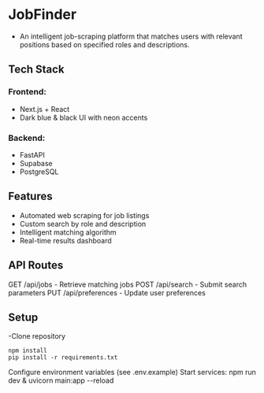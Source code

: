 # JobFinder
- An intelligent job-scraping platform that matches users with relevant positions based on specified roles and descriptions.

## Tech Stack
### Frontend: 
- Next.js + React 
- Dark blue & black UI with neon accents

### Backend:
- FastAPI
- Supabase
- PostgreSQL

## Features

- Automated web scraping for job listings
- Custom search by role and description
- Intelligent matching algorithm
- Real-time results dashboard

## API Routes

GET /api/jobs - Retrieve matching jobs
POST /api/search - Submit search parameters
PUT /api/preferences - Update user preferences

## Setup

-Clone repository

```
npm install
pip install -r requirements.txt
```

Configure environment variables (see .env.example)
Start services: npm run dev & uvicorn main:app --reload